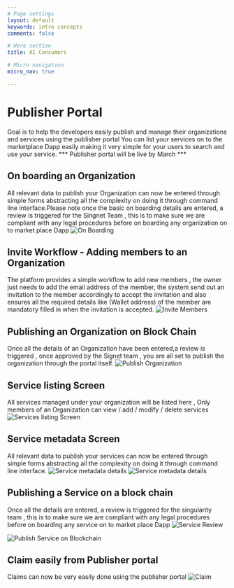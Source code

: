 ```yaml
---
# Page settings
layout: default
keywords: intro concepts
comments: false

# Hero section
title: AI Consumers

# Micro navigation
micro_nav: true

---
```

# Publisher Portal 
Goal is to help the developers easily publish and manage their organizations
and services using the publisher portal
You can list your services on to the marketplace Dapp easily making it very simple for your users to search and use your service.
 *** Publisher portal will be live by March ***  

## On boarding an Organization 
All relevant data to publish your Organization can now be entered through simple forms abstracting all the complexity on doing it through command line interface.Please note once the basic on boarding details are entered, a
review is triggered for the Singnet Team , this is to make sure we are compliant with any legal procedures before on boarding any organization on to market place Dapp
![On Boarding](/assets/img/publisher/DUNS_Number.png) 

## Invite Workflow - Adding members to an Organization 
The platform provides a simple workflow to add new members , the owner just needs to add the email address of the member, the system send out an invitation to the member accordingly to accept the invitation 
 and also ensures all the required details like (Wallet address) of the member are mandatory filled in when the invitation is accepted.
 ![Invite Members](/assets/img/publisher/Invite_Workflow.png) 

## Publishing an Organization on Block Chain 
Once all the details of an Organization have been entered,a review is triggered , once approved by the Signet team , you are all set to publish the organization through the portal itself.
 ![Publish Organization](/assets/img/publisher/Publish_Organixation.png) 

## Service listing Screen
All services managed under your organization will be listed here , 
Only members of an Organization can view / add / modify / delete services 
![Services listing Screen](/assets/img/publisher/Service_Listing.png) 

## Service metadata Screen 
All relevant data to publish your services can now be entered through simple forms abstracting all the complexity on doing it through command line interface.
![Service metadata details](/assets/img/publisher/Service_Metadata_1.png) 
![Service metadata details](/assets/img/publisher/Service_Metadata_2.png) 

## Publishing a Service on a block chain 
Once all the details are entered, a review is triggered for the singularity team , this is to make sure we are compliant with any legal procedures before
on boarding any service on to market place Dapp
![Service Review](/assets/img/publisher/Publish_Service_onbloackhain_0.png) 

![Publish Service on Blockchain](/assets/img/publisher/Publish_Service_onbloackhain_1.png) 

## Claim easily from Publisher portal
Claims can now be very easily done using the publisher portal
![Claim](/assets/img/publisher/claim.png) 
